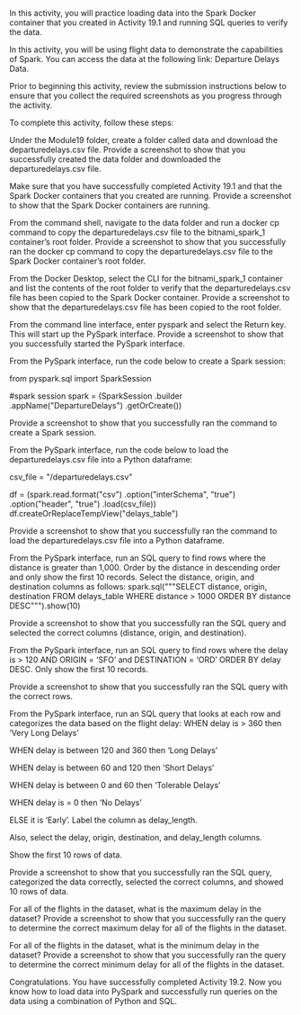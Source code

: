In this activity, you will practice loading data into the Spark Docker container that you created in Activity 19.1 and running SQL queries to verify the data.

In this activity, you will be using flight data to demonstrate the capabilities of Spark. You can access the data at the following link: Departure Delays Data.

Prior to beginning this activity, review the submission instructions below to ensure that you collect the required screenshots as you progress through the activity.

To complete this activity, follow these steps:

Under the Module19 folder, create a folder called data and download the departuredelays.csv file. Provide a screenshot to show that you successfully created the data folder and downloaded the departuredelays.csv file.

Make sure that you have successfully completed Activity 19.1 and that the Spark Docker containers that you created are running. Provide a screenshot to show that the Spark Docker containers are running.

From the command shell, navigate to the data folder and run a docker cp command to copy the departuredelays.csv file to the bitnami_spark_1 container’s root folder. Provide a screenshot to show that you successfully ran the docker cp command to copy the departuredelays.csv file to the Spark Docker container’s root folder.

From the Docker Desktop, select the CLI for the bitnami_spark_1 container and list the contents of the root folder to verify that the departuredelays.csv file has been copied to the Spark Docker container. Provide a screenshot to show that the departuredelays.csv file has been copied to the root folder.

From the command line interface, enter pyspark and select the Return key. This will start up the PySpark interface. Provide a screenshot to show that you successfully started the PySpark interface.

From the PySpark interface, run the code below to create a Spark session:

from pyspark.sql import SparkSession

#spark session
spark = (SparkSession
    .builder
    .appName("DepartureDelays")
    .getOrCreate())

Provide a screenshot to show that you successfully ran the command to create a Spark session.

From the PySpark interface, run the code below to load the departuredelays.csv file into a Python dataframe:

csv_file = "/departuredelays.csv"

df  = (spark.read.format("csv")
    .option("interSchema", "true")
    .option("header", "true")
    .load(csv_file))
df.createOrReplaceTempView("delays_table")

Provide a screenshot to show that you successfully ran the command to load the departuredelays.csv file into a Python dataframe.

From the PySpark interface, run an SQL query to find rows where the distance is greater than 1,000. Order by the distance in descending order and only show the first 10 records. Select the distance, origin, and destination columns as follows: spark.sql("""SELECT distance, origin, destination FROM delays_table WHERE distance > 1000 ORDER BY distance DESC""").show(10)

Provide a screenshot to show that you successfully ran the SQL query and selected the correct columns (distance, origin, and destination).

From the PySpark interface, run an SQL query to find rows where the delay is > 120 AND ORIGIN = ‘SFO’ and DESTINATION = ‘ORD’ ORDER BY delay DESC. Only show the first 10 records.

Provide a screenshot to show that you successfully ran the SQL query with the correct rows. 

From the PySpark interface, run an SQL query that looks at each row and categorizes the data based on the flight delay:
WHEN delay is > 360 then ‘Very Long Delays’

WHEN delay is between 120 and 360 then ‘Long Delays’

WHEN delay is between 60 and 120 then ‘Short Delays’

WHEN delay is between 0 and 60 then ‘Tolerable Delays’

WHEN delay is = 0 then ‘No Delays’

ELSE it is ‘Early’. Label the column as delay_length.

Also, select the delay, origin, destination, and delay_length columns. 

Show the first 10 rows of data.

Provide a screenshot to show that you successfully ran the SQL query, categorized the data correctly, selected the correct columns, and showed 10 rows of data.

For all of the flights in the dataset, what is the maximum delay in the dataset?
Provide a screenshot to show that you successfully ran the query to determine the correct maximum delay for all of the flights in the dataset.

For all of the flights in the dataset, what is the minimum delay in the dataset?
Provide a screenshot to show that you successfully ran the query to determine the correct minimum delay for all of the flights in the dataset.

Congratulations. You have successfully completed Activity 19.2. Now you know how to load data into PySpark and successfully run queries on the data using a combination of Python and SQL.
